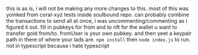 this is as is, i will not be making any more changes to this. most of this was yoinked from coral-xyz tests inside soulbound repo. can probably combine the transactions to send all at once, i was uncommenting/commenting as i figured it out. fill in pubkeys for from and to nft for the wallet u want to transfer gold from/to. fromUser is your own pubkey. and then yeet a keypair path in there of where your lads are. `npm install` then `node index.js` to run. not in typescript because i hate typescript